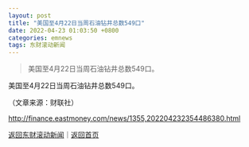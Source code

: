 ```yaml
---
layout: post
title: "美国至4月22日当周石油钻井总数549口"
date: 2022-04-23 01:03:50 +0800
categories: emnews
tags: 东财滚动新闻
---
```

> 美国至4月22日当周石油钻井总数549口。

<p>美国至4月22日当周石油钻井总数549口。</p><p class="em_media">（文章来源：财联社）</p>

<http://finance.eastmoney.com/news/1355,202204232354486380.html>

[返回东财滚动新闻](//finews.withounder.com/emnews/)｜[返回首页](//finews.withounder.com/)
